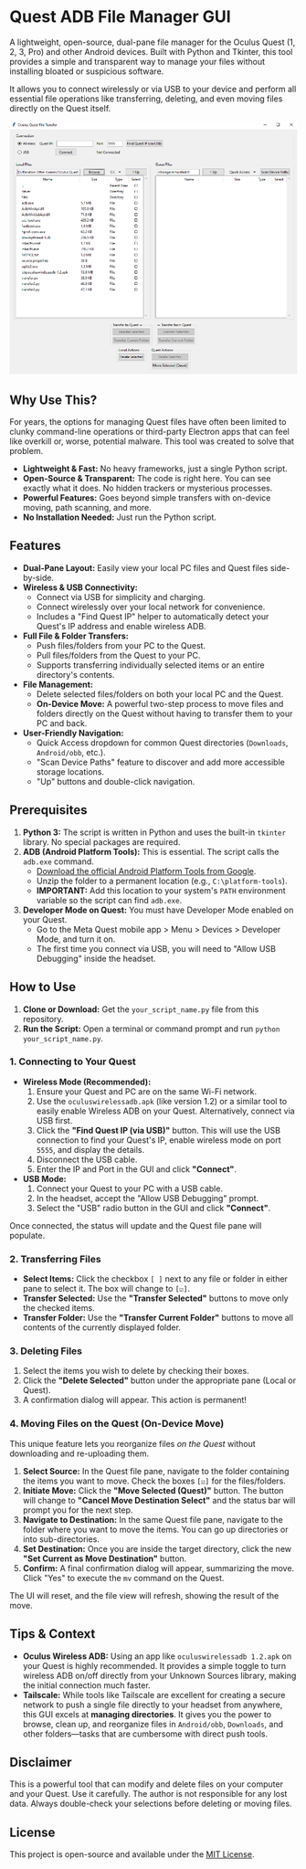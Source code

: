 # Quest ADB File Manager GUI

A lightweight, open-source, dual-pane file manager for the Oculus Quest (1, 2, 3, Pro) and other Android devices. Built with Python and Tkinter, this tool provides a simple and transparent way to manage your files without installing bloated or suspicious software.

It allows you to connect wirelessly or via USB to your device and perform all essential file operations like transferring, deleting, and even moving files directly on the Quest itself.

![Quest ADB File Manager GUI](./Screenshot%202025-08-04%20133343.png)


## Why Use This?

For years, the options for managing Quest files have often been limited to clunky command-line operations or third-party Electron apps that can feel like overkill or, worse, potential malware. This tool was created to solve that problem.

-   **Lightweight & Fast:** No heavy frameworks, just a single Python script.
-   **Open-Source & Transparent:** The code is right here. You can see exactly what it does. No hidden trackers or mysterious processes.
-   **Powerful Features:** Goes beyond simple transfers with on-device moving, path scanning, and more.
-   **No Installation Needed:** Just run the Python script.

## Features

-   **Dual-Pane Layout:** Easily view your local PC files and Quest files side-by-side.
-   **Wireless & USB Connectivity:**
    -   Connect via USB for simplicity and charging.
    -   Connect wirelessly over your local network for convenience.
    -   Includes a "Find Quest IP" helper to automatically detect your Quest's IP address and enable wireless ADB.
-   **Full File & Folder Transfers:**
    -   Push files/folders from your PC to the Quest.
    -   Pull files/folders from the Quest to your PC.
    -   Supports transferring individually selected items or an entire directory's contents.
-   **File Management:**
    -   Delete selected files/folders on both your local PC and the Quest.
    -   **On-Device Move:** A powerful two-step process to move files and folders directly on the Quest without having to transfer them to your PC and back.
-   **User-Friendly Navigation:**
    -   Quick Access dropdown for common Quest directories (`Downloads`, `Android/obb`, etc.).
    -   "Scan Device Paths" feature to discover and add more accessible storage locations.
    -   "Up" buttons and double-click navigation.

## Prerequisites

1.  **Python 3:** The script is written in Python and uses the built-in `tkinter` library. No special packages are required.
2.  **ADB (Android Platform Tools):** This is essential. The script calls the `adb.exe` command.
    -   [Download the official Android Platform Tools from Google](https://developer.android.com/studio/releases/platform-tools).
    -   Unzip the folder to a permanent location (e.g., `C:\platform-tools`).
    -   **IMPORTANT:** Add this location to your system's `PATH` environment variable so the script can find `adb.exe`.
3.  **Developer Mode on Quest:** You must have Developer Mode enabled on your Quest.
    -   Go to the Meta Quest mobile app > Menu > Devices > Developer Mode, and turn it on.
    -   The first time you connect via USB, you will need to "Allow USB Debugging" inside the headset.

## How to Use

1.  **Clone or Download:** Get the `your_script_name.py` file from this repository.
2.  **Run the Script:** Open a terminal or command prompt and run `python your_script_name.py`.

### 1. Connecting to Your Quest

-   **Wireless Mode (Recommended):**
    1.  Ensure your Quest and PC are on the same Wi-Fi network.
    2.  Use the `oculuswirelessadb.apk` (like version 1.2) or a similar tool to easily enable Wireless ADB on your Quest. Alternatively, connect via USB first.
    3.  Click the **"Find Quest IP (via USB)"** button. This will use the USB connection to find your Quest's IP, enable wireless mode on port `5555`, and display the details.
    4.  Disconnect the USB cable.
    5.  Enter the IP and Port in the GUI and click **"Connect"**.
-   **USB Mode:**
    1.  Connect your Quest to your PC with a USB cable.
    2.  In the headset, accept the "Allow USB Debugging" prompt.
    3.  Select the "USB" radio button in the GUI and click **"Connect"**.

Once connected, the status will update and the Quest file pane will populate.

### 2. Transferring Files

-   **Select Items:** Click the checkbox `[ ]` next to any file or folder in either pane to select it. The box will change to `[☑]`.
-   **Transfer Selected:** Use the **"Transfer Selected"** buttons to move only the checked items.
-   **Transfer Folder:** Use the **"Transfer Current Folder"** buttons to move all contents of the currently displayed folder.

### 3. Deleting Files

1.  Select the items you wish to delete by checking their boxes.
2.  Click the **"Delete Selected"** button under the appropriate pane (Local or Quest).
3.  A confirmation dialog will appear. This action is permanent!

### 4. Moving Files on the Quest (On-Device Move)

This unique feature lets you reorganize files *on the Quest* without downloading and re-uploading them.

1.  **Select Source:** In the Quest file pane, navigate to the folder containing the items you want to move. Check the boxes `[☑]` for the files/folders.
2.  **Initiate Move:** Click the **"Move Selected (Quest)"** button. The button will change to **"Cancel Move Destination Select"** and the status bar will prompt you for the next step.
3.  **Navigate to Destination:** In the same Quest file pane, navigate to the folder where you want to move the items. You can go up directories or into sub-directories.
4.  **Set Destination:** Once you are inside the target directory, click the new **"Set Current as Move Destination"** button.
5.  **Confirm:** A final confirmation dialog will appear, summarizing the move. Click "Yes" to execute the `mv` command on the Quest.

The UI will reset, and the file view will refresh, showing the result of the move.

## Tips & Context

-   **Oculus Wireless ADB:** Using an app like `oculuswirelessadb 1.2.apk` on your Quest is highly recommended. It provides a simple toggle to turn wireless ADB on/off directly from your Unknown Sources library, making the initial connection much faster.
-   **Tailscale:** While tools like Tailscale are excellent for creating a secure network to push a single file directly to your headset from anywhere, this GUI excels at **managing directories**. It gives you the power to browse, clean up, and reorganize files in `Android/obb`, `Downloads`, and other folders—tasks that are cumbersome with direct push tools.

## Disclaimer

This is a powerful tool that can modify and delete files on your computer and your Quest. Use it carefully. The author is not responsible for any lost data. Always double-check your selections before deleting or moving files.

## License

This project is open-source and available under the [MIT License](LICENSE.md).
